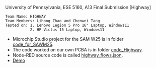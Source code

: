 University of Pennsylvania, ESE 5160, A13 Final Submission [Highway]
    
    Team Name: HIGHWAY
    Team Members: Lihong Zhao and Chenwei Tang  
    Tested on: 1. Lenovo Legion 5 Pro 16" Laptop, Windows11 
               2. HP Victus 15 Laptop, Windows11 
               
- Microchip Studio project for the SAM W25 is in folder [code_for_SAWM25](https://github.com/ese5160/a13-final-submission-group-ese5160_highway/tree/main/code_for_SAWM25).
- The code worked on our own PCBA is in folder [code_Highway](https://github.com/ese5160/a13-final-submission-group-ese5160_highway/tree/main/code_Highway).
- Node-RED source code is called [highway_flows.json](https://github.com/ese5160/a13-final-submission-group-ese5160_highway/blob/main/highway_flows.json).
- [Demo](https://www.youtube.com/watch?v=WNLnZ9LdI3s)
